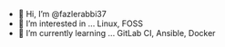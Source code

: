 - 👋 Hi, I’m @fazlerabbi37
- 👀 I’m interested in ... Linux, FOSS
- 🌱 I’m currently learning ... GitLab CI, Ansible, Docker

<!---
- 💞️ I’m looking to collaborate on ... 
- 📫 How to reach me ... 

fazlerabbi37/fazlerabbi37 is a ✨ special ✨ repository because its `README.md` (this file) appears on your GitHub profile.
You can click the Preview link to take a look at your changes.
--->
